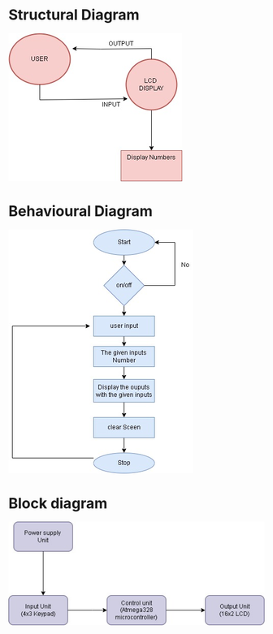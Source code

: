 # Structural Diagram
![image](https://github.com/DasariVasu/M2-Embedded_Keypad_Interfacing/blob/main/2_Designs/Structural%20Diagram.jpg?raw=true)
# Behavioural Diagram
![image](https://github.com/DasariVasu/M2-Embedded_Keypad_Interfacing/blob/main/2_Designs/Behavioural%20Diagram.jpg?raw=true)
# Block diagram
![image](https://github.com/DasariVasu/M2-Embedded_Keypad_Interfacing/blob/main/2_Designs/Block%20Diagram.jpg?raw=true)
